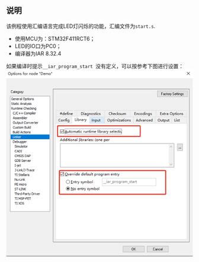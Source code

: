 ## 说明

该例程使用汇编语言完成LED灯闪烁的功能，汇编文件为`start.s`.

- 使用MCU为：STM32F411RCT6；
- LED的IO口为PC0；
- 编译器为IAR 8.32.4

如果编译时提示`__iar_program_start `没有定义，可以按参考下图进行设置：
![option->Linker](picture/01.png)